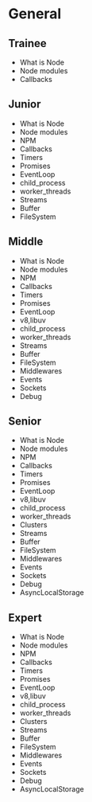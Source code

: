 # General
 
## Trainee

- What is Node
- Node modules
- Callbacks

## Junior

- What is Node
- Node modules
- NPM
- Callbacks
- Timers
- Promises
- EventLoop
- child_process
- worker_threads
- Streams
- Buffer
- FileSystem

## Middle

- What is Node
- Node modules
- NPM
- Callbacks
- Timers
- Promises
- EventLoop
- v8,libuv
- child_process
- worker_threads
- Streams
- Buffer
- FileSystem
- Middlewares
- Events
- Sockets
- Debug

## Senior

- What is Node
- Node modules
- NPM
- Callbacks
- Timers
- Promises
- EventLoop
- v8,libuv
- child_process
- worker_threads
- Clusters
- Streams
- Buffer
- FileSystem
- Middlewares
- Events
- Sockets
- Debug
- AsyncLocalStorage

## Expert

- What is Node
- Node modules
- NPM
- Callbacks
- Timers
- Promises
- EventLoop
- v8,libuv
- child_process
- worker_threads
- Clusters
- Streams
- Buffer
- FileSystem
- Middlewares
- Events
- Sockets
- Debug
- AsyncLocalStorage
